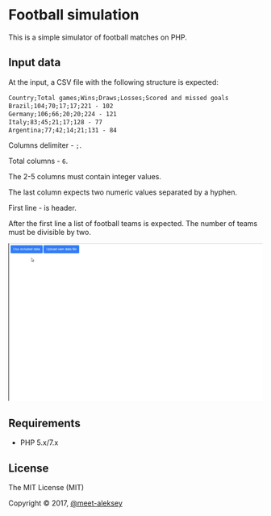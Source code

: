 ﻿# Football simulation

This is a simple simulator of football matches on PHP.

## Input data

At the input, a CSV file with the following structure is expected:

```
Country;Total games;Wins;Draws;Losses;Scored and missed goals
Brazil;104;70;17;17;221 - 102
Germany;106;66;20;20;224 - 121
Italy;83;45;21;17;128 - 77
Argentina;77;42;14;21;131 - 84
```

Columns delimiter - `;`.

Total columns - `6`.

The 2-5 columns must contain integer values.

The last column expects two numeric values separated by a hyphen.

First line - is header.

After the first line a list of football teams is expected.
The number of teams must be divisible by two.

![Preview](preview.gif)

## Requirements

* PHP 5.x/7.x

## License

The MIT License (MIT)

Copyright © 2017, [@meet-aleksey](https://github.com/meet-aleksey)